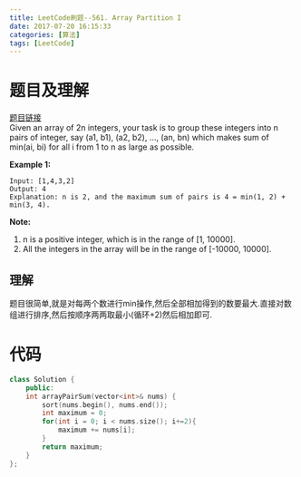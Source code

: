 ```yaml
---
title: LeetCode刷题--561. Array Partition I
date: 2017-07-20 16:15:33
categories: [算法]
tags: [LeetCode]
---
```

[](#题目及理解 "题目及理解")题目及理解
=======================

[题目链接](https://leetcode.com/problems/array-partition-i/#/description)  
Given an array of 2n integers, your task is to group these integers into n pairs of integer, say (a1, b1), (a2, b2), …, (an, bn) which makes sum of min(ai, bi) for all i from 1 to n as large as possible.

**Example 1:**  
```
Input: [1,4,3,2]
Output: 4
Explanation: n is 2, and the maximum sum of pairs is 4 = min(1, 2) + min(3, 4).
```

**Note:**

1.  n is a positive integer, which is in the range of \[1, 10000\].
2.  All the integers in the array will be in the range of \[-10000, 10000\].

[](#理解 "理解")理解
--------------

题目很简单,就是对每两个数进行min操作,然后全部相加得到的数要最大.直接对数组进行排序,然后按顺序两两取最小(循环+2)然后相加即可.

[](#代码 "代码")代码
==============
```c++
class Solution {
    public:    
    int arrayPairSum(vector<int>& nums) {        
        sort(nums.begin(), nums.end());        
        int maximum = 0;        
        for(int i = 0; i < nums.size(); i+=2){            
            maximum += nums[i];        
        }        
        return maximum;    
    }
};
```
